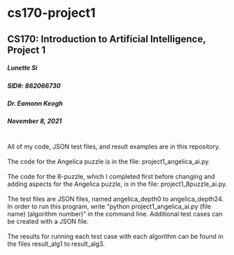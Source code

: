 # cs170-project1
## CS170: Introduction to Artificial Intelligence, Project 1
##### Lunette Si 
##### SID#: 862066730
##### Dr. Eamonn Keogh
##### November 8, 2021
<br/>
All of my code, JSON test files, and result examples are in this repository.
<br/><br/>
The code for the Angelica puzzle is in the file: project1_angelica_ai.py.
<br/><br/>
The code for the 8-puzzle, which I completed first before changing and adding aspects for the Angelica puzzle, is in the file: project1_8puzzle_ai.py.
<br/><br/>
The test files are JSON files, named angelica_depth0 to angelica_depth24. In order to run this program, 
write "python project1_angelica_ai.py (file name) (algorithm number)" in the command line. Additional test cases can be created with a JSON file.
<br/><br/>
The results for running each test case with each algorithm can be found in the files result_alg1 to result_alg3.
<br/>

